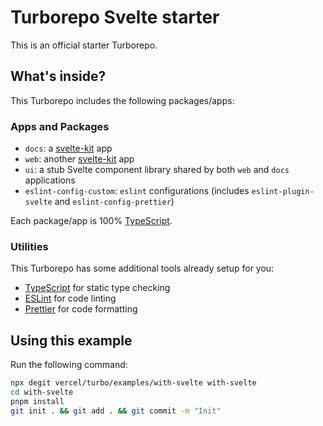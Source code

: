 # Turborepo Svelte starter

This is an official starter Turborepo.

## What's inside?

This Turborepo includes the following packages/apps:

### Apps and Packages

- `docs`: a [svelte-kit](https://kit.svelte.dev/) app
- `web`: another [svelte-kit](https://kit.svelte.dev/) app
- `ui`: a stub Svelte component library shared by both `web` and `docs` applications
- `eslint-config-custom`: `eslint` configurations (includes `eslint-plugin-svelte` and `eslint-config-prettier`)

Each package/app is 100% [TypeScript](https://www.typescriptlang.org/).

### Utilities

This Turborepo has some additional tools already setup for you:

- [TypeScript](https://www.typescriptlang.org/) for static type checking
- [ESLint](https://eslint.org/) for code linting
- [Prettier](https://prettier.io) for code formatting

## Using this example

Run the following command:

```sh
npx degit vercel/turbo/examples/with-svelte with-svelte
cd with-svelte
pnpm install
git init . && git add . && git commit -m "Init"
```
